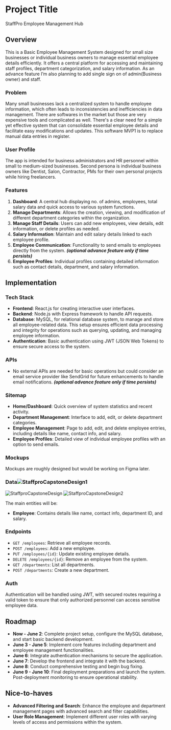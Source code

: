 # Project Title

StaffPro Employee Management Hub

## Overview

This is a Basic Employee Management System designed for small size businesses or individual business owners to manage essential employee details efficiently. It offers a central platform for accessing and maintaining staff profiles, department categorization, and salary information. As an advance feature I’m also planning to add single sign on of admin(Business owner) and staff.

### Problem

Many small businesses lack a centralized system to handle employee information, which often leads to inconsistencies and inefficiencies in data management. There are softwares in the market but those are very expensive tools and complicated as well. There's a clear need for a simple yet effective system that can consolidate essential employee details and facilitate easy modifications and updates. This software MVP1 is to replace manual data entries in register.

### User Profile

The app is intended for business administrators and HR personnel within small to medium-sized businesses. 
Second persona is individual business owners like Dentist, Salon, Contractor, PMs for their own personal projects while hiring freelancers.

### Features

1. **Dashboard**: A central hub displaying no. of admins, employees, total salary data and quick access to various system functions.
2. **Manage Departments**: Allows the creation, viewing, and modification of different department categories within the organization.
3. **Manage Staff Details**: Users can add new employees, view details, edit information, or delete profiles as needed.
4. **Salary Information**: Maintain and edit salary details linked to each employee profile.
5. **Employee Communication**: Functionality to send emails to employees directly from the system. ***(optional advance feature only if time persists)***
6. **Employee Profiles**: Individual profiles containing detailed information such as contact details, department, and salary information.

## Implementation

### Tech Stack

- **Frontend**: React.js for creating interactive user interfaces.
- **Backend**: Node.js with Express framework to handle API requests.
- **Database**: MySQL, for relational database system, to manage and store all employee-related data. This setup ensures efficient data processing and integrity for operations such as querying, updating, and managing employee information.
- **Authentication**: Basic authentication using JWT (JSON Web Tokens) to ensure secure access to the system.

### APIs

- No external APIs are needed for basic operations but could consider an email service provider like SendGrid for future enhancements to handle email notifications. ***(optional advance feature only if time persists)***

### Sitemap

- **Home/Dashboard**: Quick overview of system statistics and recent activity.
- **Department Management**: Interface to add, edit, or delete department categories.
- **Employee Management**: Page to add, edit, and delete employee entries, including details like name, contact info, and salary.
- **Employee Profiles**: Detailed view of individual employee profiles with an option to send emails.

### Mockups

Mockups are roughly designed but would be working on Figma later.


### Data![StaffproCapstoneDesign1](https://github.com/DNaruka/Capstone-StaffPro/assets/135301564/6e960c1d-56b6-426a-a266-a6d166be2b51)
![StaffproCapstoneDesign](https://github.com/DNaruka/Capstone-StaffPro/assets/135301564/964622ad-c2f0-4451-b0ba-9ae8b165228b)
![StaffproCapstoneDesign2](https://github.com/DNaruka/Capstone-StaffPro/assets/135301564/ecd49bf0-503d-4fd9-b1f4-2fa4e2fbd748)


The main entities will be:

- **Employee**: Contains details like name, contact info, department ID, and salary.

### Endpoints

- `GET /employees`: Retrieve all employee records.
- `POST /employees`: Add a new employee.
- `PUT /employees/{id}`: Update existing employee details.
- `DELETE /employees/{id}`: Remove an employee from the system.
- `GET /departments`: List all departments.
- `POST /departments`: Create a new department.

### Auth

Authentication will be handled using JWT, with secured routes requiring a valid token to ensure that only authorized personnel can access sensitive employee data.

## Roadmap

- **Now - June 2**: Complete project setup, configure the MySQL database, and start basic backend development.
- **June 3 - June 5**: Implement core features including department and employee management functionalities.
- **June 6**: Integrate authentication mechanisms to secure the application.
- **June 7**: Develop the frontend and integrate it with the backend.
- **June 8**: Conduct comprehensive testing and begin bug fixing.
- **June 9 - June 10**: Final deployment preparations and launch the system. Post-deployment monitoring to ensure operational stability.

## Nice-to-haves

- **Advanced Filtering and Search**: Enhance the employee and department management pages with advanced search and filter capabilities.
- **User Role Management**: Implement different user roles with varying levels of access and permissions within the system.

